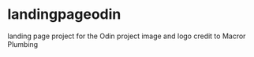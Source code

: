 # landingpageodin
landing page project for the Odin project
image and logo credit to Macror Plumbing 
